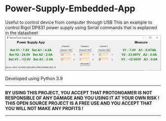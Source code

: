 # Power-Supply-Embedded-App
Useful to control device from computer through USB
This an example to control Rigol DP831 power supply using 
Serial commands that is explained in the datasheet
![](https://github.com/protongamer/Power-Supply-Embedded-App/blob/main/display.png?raw=true)

Developed using Python 3.9

____________________________________________________________________________________________________

__BY USING THIS PROJECT, YOU ACCEPT THAT PROTONGAMER IS NOT RESPONSIBLE OF ANY DAMAGE AND YOU
USING IT AT YOUR OWN RISK ! THIS OPEN SOURCE PROJECT IS A FREE USE AND YOU ACCEPT THAT YOU WILL NOT 
MAKE ANY PROFITS !__

____________________________________________________________________________________________________
